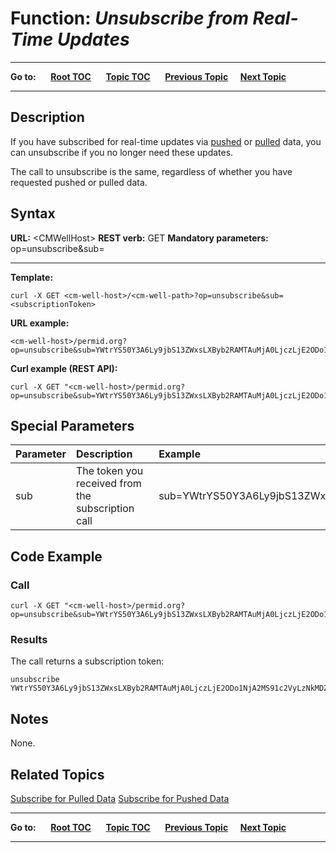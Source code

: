# Function: *Unsubscribe from Real-Time Updates*

----

**Go to:** &nbsp;&nbsp;&nbsp;&nbsp; [**Root TOC**](CM-Well.RootTOC.md) &nbsp;&nbsp;&nbsp;&nbsp; [**Topic TOC**](API.TOC.md) &nbsp;&nbsp;&nbsp;&nbsp; [**Previous Topic**](API.Subscribe.PullNewData.md)&nbsp;&nbsp;&nbsp;&nbsp; [**Next Topic**](API.Update.AddInfotonsAndFields.md)  

----


## Description

If you have subscribed for real-time updates via [pushed](API.Subscribe.SubscribeForPushedData.md) or [pulled](API.Subscribe.SubscribeForPulledData.md) data, you can unsubscribe if you no longer need these updates.

The call to unsubscribe is the same, regardless of whether you have requested pushed or pulled data.

## Syntax

**URL:** \<CMWellHost\>
**REST verb:** GET
**Mandatory parameters:** op=unsubscribe&sub=<subscriptionToken>

----------

**Template:**

    curl -X GET <cm-well-host>/<cm-well-path>?op=unsubscribe&sub=<subscriptionToken>

**URL example:** 

    <cm-well-host>/permid.org?op=unsubscribe&sub=YWtrYS50Y3A6Ly9jbS13ZWxsLXByb2RAMTAuMjA0LjczLjE2ODo1NjA2MS91c2VyLzNkMDZjZWE1

**Curl example (REST API):**

    curl -X GET "<cm-well-host>/permid.org?op=unsubscribe&sub=YWtrYS50Y3A6Ly9jbS13ZWxsLXByb2RAMTAuMjA0LjczLjE2ODo1NjA2MS91c2VyLzNkMDZjZWE1"


## Special Parameters

Parameter | Description&nbsp;&nbsp;&nbsp;&nbsp;&nbsp;&nbsp; | Example 
:----------|:-------------|:--------
sub | The token you received from the subscription call| sub=YWtrYS50Y3A6Ly9jbS13ZWxsLXByb2RAMTAuMjA0LjczLjE2ODo1NjA2MS91c2VyLzNkMDZjZWE1

## Code Example

### Call

    curl -X GET "<cm-well-host>/permid.org?op=unsubscribe&sub=YWtrYS50Y3A6Ly9jbS13ZWxsLXByb2RAMTAuMjA0LjczLjE2ODo1NjA2MS91c2VyLzNkMDZjZWE1"

### Results

The call returns a subscription token:

    unsubscribe YWtrYS50Y3A6Ly9jbS13ZWxsLXByb2RAMTAuMjA0LjczLjE2ODo1NjA2MS91c2VyLzNkMDZjZWE1

## Notes
None.

## Related Topics
[Subscribe for Pulled Data](API.Subscribe.SubscribeForPulledData.md)
[Subscribe for Pushed Data](API.Subscribe.SubscribeForPushedData.md)



----

**Go to:** &nbsp;&nbsp;&nbsp;&nbsp; [**Root TOC**](CM-Well.RootTOC.md) &nbsp;&nbsp;&nbsp;&nbsp; [**Topic TOC**](API.TOC.md) &nbsp;&nbsp;&nbsp;&nbsp; [**Previous Topic**](API.Subscribe.PullNewData.md)&nbsp;&nbsp;&nbsp;&nbsp; [**Next Topic**](API.Update.AddInfotonsAndFields.md)  

----